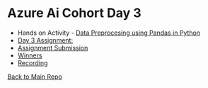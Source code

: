 # Azure Ai Cohort Day 3
- Hands on Activity - [Data Preprocesing using Pandas in Python](data-preprocess-primer.md)
- [Day 3 Assignment: ](./Day3Assignment.md)
- [Assignment Submission](https://forms.office.com/r/MwtiC6U7Ju?origin=lprLink)
- [Winners]()
- [Recording]()

[Back to Main Repo](https://github.com/TechHandbooks/azure-ai-cohort)
